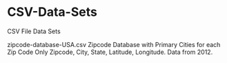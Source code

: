 # CSV-Data-Sets
CSV File Data Sets

zipcode-database-USA.csv
Zipcode Database with Primary Cities for each Zip Code Only Zipcode, City, State, Latitude, Longitude. Data from 2012.

